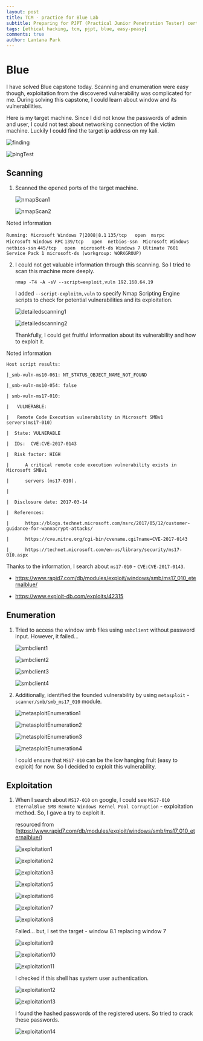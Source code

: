 ```yaml
---
layout: post
title: TCM - practice for Blue Lab
subtitle: Preparing for PJPT (Practical Junior Penetration Tester) certification by walking through blue lab from HTB
tags: [ethical hacking, tcm, pjpt, blue, easy-peasy]
comments: true
author: Lantana Park
---
```


# Blue

I have solved Blue capstone today. Scanning and enumeration were easy though, exploitation from the discovered vulnerability was complicated for me. During solving this capstone, I could learn about window and its vulnerabilities.

Here is my target machine. Since I did not know the passwords of admin and user, I could not test about networking connection of the victim machine. Luckily I could find the target ip address on my kali.

![finding](../assets/img/blue/Screenshot%202024-07-04%20at%2009.20.47.png)

![pingTest](../assets/img/blue/Screenshot%202024-07-04%20at%2009.20.35.png)

## Scanning

1. Scanned the opened ports of the target machine.

   ![nmapScan1](../assets/img/blue/Screenshot%202024-07-04%20at%2021.19.40.png)

   ![nmapScan2](../assets/img/blue/Screenshot%202024-07-04%20at%2021.20.03.png)

Noted information

`Running: Microsoft Windows 7|2008|8.1`
`135/tcp   open  msrpc    	Microsoft Windows RPC`
`139/tcp   open  netbios-ssn  Microsoft Windows netbios-ssn`
`445/tcp   open  microsoft-ds Windows 7 Ultimate 7601 Service Pack 1 microsoft-ds (workgroup: WORKGROUP)`

2. I could not get valuable information through this scanning. So I tried to scan this machine more deeply.

   `nmap -T4 -A -sV --script=exploit,vuln 192.168.64.19`

   I added `--script-exploitm,vuln` to specify Nmap Scripting Engine scripts to check for potential vulnerabilities and its exploitation.

   ![detailedscanning1](../assets/img/blue/Screenshot%202024-07-04%20at%2021.50.48.png)

   ![detailedscanning2](../assets/img/blue/Screenshot%202024-07-04%20at%2021.50.57.png)

   Thankfully, I could get fruitful information about its vulnerability and how to exploit it.

Noted information

`Host script results:`

`|_smb-vuln-ms10-061: NT_STATUS_OBJECT_NAME_NOT_FOUND`

`|_smb-vuln-ms10-054: false`

`| smb-vuln-ms17-010:`

`|   VULNERABLE:`

`|   Remote Code Execution vulnerability in Microsoft SMBv1 servers(ms17-010)`

`| 	State: VULNERABLE`

`| 	IDs:  CVE:CVE-2017-0143`

`| 	Risk factor: HIGH`

`|   	A critical remote code execution vulnerability exists in Microsoft SMBv1`

`|    	servers (ms17-010).`

`|`

`| 	Disclosure date: 2017-03-14`

`| 	References:`

`|   	https://blogs.technet.microsoft.com/msrc/2017/05/12/customer-guidance-for-wannacrypt-attacks/`

`|   	https://cve.mitre.org/cgi-bin/cvename.cgi?name=CVE-2017-0143`

`|_  	https://technet.microsoft.com/en-us/library/security/ms17-010.aspx`

Thanks to the information, I search about `ms17-010` - `CVE:CVE-2017-0143`.

- https://www.rapid7.com/db/modules/exploit/windows/smb/ms17_010_eternalblue/

- https://www.exploit-db.com/exploits/42315

## Enumeration

1. Tried to access the window smb files using `smbclient` without password input. However, it failed...

   ![smbclient1](../assets/img/blue/Screenshot%202024-07-04%20at%2022.18.55.png)

   ![smbclient2](../assets/img/blue/Screenshot%202024-07-04%20at%2022.19.02.png)

   ![smbclient3](../assets/img/blue/Screenshot%202024-07-04%20at%2022.19.08.png)

   ![smbclient4](../assets/img/blue/Screenshot%202024-07-04%20at%2022.19.17.png)

2. Additionally, identified the founded vulnerability by using `metasploit` - `scanner/smb/smb_ms17_010` module.

   ![metasploitEnumeration1](../assets/img/blue/Screenshot%202024-07-04%20at%2022.27.07.png)

   ![metasploitEnumeration2](../assets/img/blue/Screenshot%202024-07-04%20at%2022.27.29.png)

   ![metasploitEnumeration3](../assets/img/blue/Screenshot%202024-07-04%20at%2022.27.42.png)

   ![metasploitEnumeration4](../assets/img/blue/Screenshot%202024-07-04%20at%2022.28.00.png)

   I could ensure that `MS17-010` can be the low hanging fruit (easy to exploit) for now. So I decided to exploit this vulnerability.

## Exploitation

1. When I search about `MS17-010` on google, I could see `MS17-010 EternalBlue SMB Remote Windows Kernel Pool Corruption` - exploitation method. So, I gave a try to exploit it.

   resourced from (https://www.rapid7.com/db/modules/exploit/windows/smb/ms17_010_eternalblue/)

   ![exploitation1](../assets/img/blue/Screenshot%202024-07-04%20at%2022.35.19.png)

   ![exploitation2](../assets/img/blue/Screenshot%202024-07-04%20at%2022.35.31.png)

   ![exploitation3](../assets/img/blue/Screenshot%202024-07-04%20at%2022.35.42.png)

   ![exploitation5](../assets/img/blue/Screenshot%202024-07-04%20at%2022.35.49.png)

   ![exploitation6](../assets/img/blue/Screenshot%202024-07-04%20at%2022.35.58.png)

   ![exploitation7](../assets/img/blue/Screenshot%202024-07-04%20at%2022.36.06.png)

   ![exploitation8](../assets/img/blue/Screenshot%202024-07-04%20at%2022.36.15.png)

   Failed... but, I set the target - window 8.1 replacing window 7

   ![exploitation9](../assets/img/blue/Screenshot%202024-07-04%20at%2022.36.35.png)

   ![exploitation10](../assets/img/blue/Screenshot%202024-07-04%20at%2022.36.46.png)

   ![exploitation11](../assets/img/blue/Screenshot%202024-07-04%20at%2022.37.01.png)

   I checked if this shell has system user authentication.

   ![exploitation12](../assets/img/blue/Screenshot%202024-07-04%20at%2022.37.57.png)

   ![exploitation13](../assets/img/blue/Screenshot%202024-07-04%20at%2022.38.22.png)

   I found the hashed passwords of the registered users. So tried to crack these passwords.

   ![exploitation14](../assets/img/blue/Screenshot%202024-07-04%20at%2022.39.24.png)
